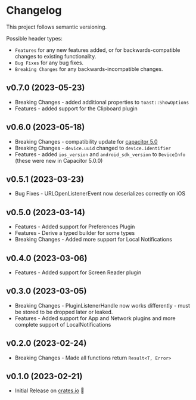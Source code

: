 # Changelog

This project follows semantic versioning.

Possible header types:

- `Features` for any new features added, or for backwards-compatible
  changes to existing functionality.
- `Bug Fixes` for any bug fixes.
- `Breaking Changes` for any backwards-incompatible changes.

## v0.7.0 (2023-05-23)
- Breaking Changes - added additional properties to `toast::ShowOptions`
- Features - added support for the Clipboard plugin

## v0.6.0 (2023-05-18)
- Breaking Changes - compatibility update for [capacitor 5.0](https://capacitorjs.com/docs/updating/5-0)
- Breaking Changes - `device.uuid` changed to `device.identifier`
- Features - added `ios_version` and `android_sdk_version` to `DeviceInfo` (these were new in Capacitor 5.0.0)

## v0.5.1 (2023-03-23)
- Bug Fixes - URLOpenListenerEvent now deserializes correctly on iOS

## v0.5.0 (2023-03-14)
- Features - Added support for Preferences Plugin
- Features - Derive a typed builder for some types
- Breaking Changes - Added more support for Local Notifications

## v0.4.0 (2023-03-06)
- Features - Added support for Screen Reader plugin

## v0.3.0 (2023-03-05)
- Breaking Changes - PluginListenerHandle now works differently - must be stored to be dropped later or leaked.
- Features - Added support for App and Network plugins and more complete support of LocalNotifications

## v0.2.0 (2023-02-24)
- Breaking Changes - Made all functions return `Result<T, Error>`

## v0.1.0 (2023-02-21)

- Initial Release on [crates.io] :tada:

[crates.io]: https://crates.io/crates/capacitor_bindings
